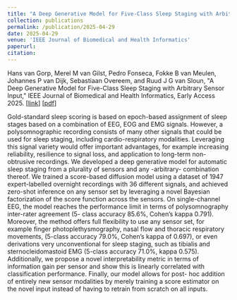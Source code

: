 ```yaml
---
title: "A Deep Generative Model for Five-Class Sleep Staging with Arbitrary Sensor Input"
collection: publications
permalink: /publication/2025-04-29
date: 2025-04-29
venue: 'IEEE Journal of Biomedical and Health Informatics'
paperurl: 
citation: 
---
```


Hans van Gorp, Merel M van Gilst, Pedro Fonseca, Fokke B van Meulen, Johannes P van Dijk, Sebastiaan Overeem, and Ruud J G van Sloun, "A Deep Generative Model for Five-Class Sleep Staging with Arbitrary Sensor Input," IEEE Journal of Biomedical and Health Informatics, Early Access 2025.
\[[link](https://doi.org/10.1109/JBHI.2025.3565034)\]
\[[pdf](http://hansvangorp.github.io/files/2025-04-29.pdf)\]

Gold-standard sleep scoring is based on epoch-based assignment of sleep stages based on a combination of EEG, EOG and EMG signals.  However, a polysomnographic recording  consists of many other signals that could  be used for sleep staging, including cardio-respiratory modalities. Leveraging this signal variety would offer important advantages, for example increasing reliability, resilience to signal loss, and application to long-term non-obtrusive recordings. We developed a deep generative model for automatic sleep staging from a plurality of sensors and any -arbitrary- combination thereof. We trained a score-based diffusion model using a dataset of 1947 expert-labelled overnight recordings with 36 different signals, and achieved zero-shot inference on any sensor set by leveraging a novel Bayesian factorization of the score function across the sensors. On single-channel EEG, the model reaches the performance limit in terms of polysomnography inter-rater agreement (5- class accuracy 85.6%, Cohen’s kappa 0.791). Moreover, the method offers full flexibility to use any sensor set, for example finger photoplethysmography, nasal flow and thoracic respiratory movements, (5-class accuracy 79.0%, Cohen’s kappa of 0.697), or even derivations very unconventional for sleep staging, such as tibialis and sternocleidomastoid EMG (5-class accuracy 71.0%, kappa 0.575). Additionally, we propose a novel interpretability metric in terms of information gain per sensor and show this is linearly correlated with classification performance. Finally, our model allows for post- hoc addition of entirely new sensor modalities by merely training a score estimator on the novel input instead of having to retrain from scratch on all inputs.  